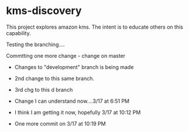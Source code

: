 # kms-discovery

This project explores amazon kms. The intent is to educate others on this capability.

Testing the branching....

Commtting one more change - change on master

- Changes to "development" branch is being made

- 2nd change to this same branch.

- 3rd chg to this d branch

- Change I can understand now....3/17 at 6:51 PM

- I think I am getting it now, hopefully 3/17 at 10:12 PM

- One more commit on 3/17 at 10:19 PM
